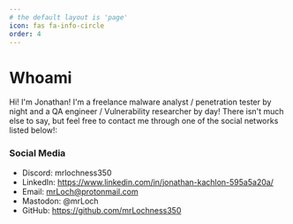 ```yaml
---
# the default layout is 'page'
icon: fas fa-info-circle
order: 4
---
```


# Whoami

Hi! I'm Jonathan! I'm a freelance malware analyst / penetration tester by night and a QA engineer / Vulnerability researcher by day! 
There isn't much else to say, but feel free to contact me through one of the social networks listed below!:

### Social Media
- Discord: mrlochness350
- LinkedIn: https://www.linkedin.com/in/jonathan-kachlon-595a5a20a/ 
- Email: mrLoch@protonmail.com
- Mastodon: @mrLoch
- GitHub: https://github.com/mrLochness350

